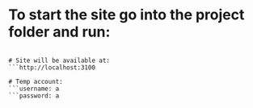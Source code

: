# To start the site go into the project folder and run:
```npm start

# Site will be available at:
```http://localhost:3100

# Temp account:
```username: a
```password: a
```